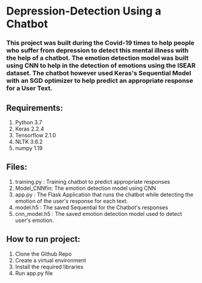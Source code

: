 # Depression-Detection Using a Chatbot

### This project was built during the Covid-19 times to help people who suffer from depression to detect this mental illness with the help of a chatbot. The emotion detection model was built using CNN to help in the detection of emotions using the ISEAR dataset. The chatbot however used Keras's Sequential Model with an SGD optimizer to help predict an appropriate response for a User Text.

## Requirements:
1. Python 3.7
2. Keras 2.2.4
3. Tensorflow 2.1.0
4. NLTK 3.6.2
5. numpy 1.19

## Files:
1. training.py : Training chatbot to predict appropriate responses
2. Model_CNNfin: The emotion detection model using CNN
3. app.py : The Flask Application that runs the chatbot while detecting the emotion of the user's response for each text.
4. model.h5 : The saved Sequential for the Chatbot's responses
5. cnn_model.h5 : The saved emotion detection model used to detect user's emotion.

## How to run project:
1. Clone the Github Repo
2. Create a virtual environment
3. Install the required libraries
4. Run app.py file 
